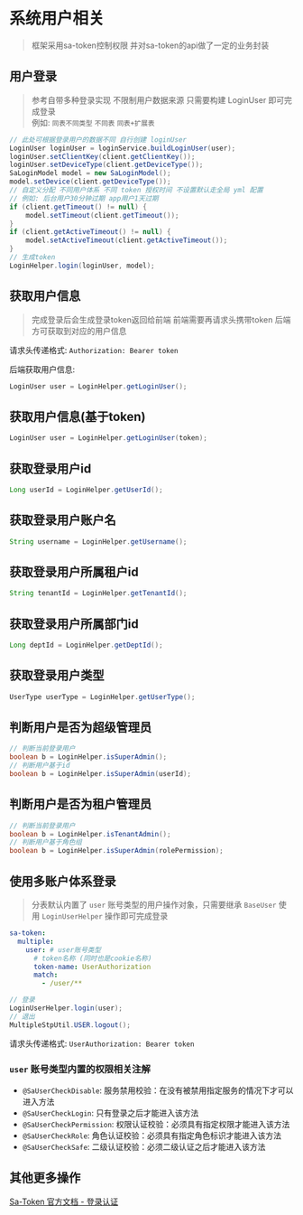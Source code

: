 # 系统用户相关

> 框架采用sa-token控制权限 并对sa-token的api做了一定的业务封装<br>

## 用户登录

> 参考自带多种登录实现 不限制用户数据来源 只需要构建 LoginUser 即可完成登录<br>
> 例如: `同表不同类型` `不同表` `同表+扩展表`<br>

```java
// 此处可根据登录用户的数据不同 自行创建 loginUser
LoginUser loginUser = loginService.buildLoginUser(user);
loginUser.setClientKey(client.getClientKey());
loginUser.setDeviceType(client.getDeviceType());
SaLoginModel model = new SaLoginModel();
model.setDevice(client.getDeviceType());
// 自定义分配 不同用户体系 不同 token 授权时间 不设置默认走全局 yml 配置
// 例如: 后台用户30分钟过期 app用户1天过期
if (client.getTimeout() != null) {
    model.setTimeout(client.getTimeout());
}
if (client.getActiveTimeout() != null) {
    model.setActiveTimeout(client.getActiveTimeout());
}
// 生成token
LoginHelper.login(loginUser, model);
```

## 获取用户信息

> 完成登录后会生成登录token返回给前端 前端需要再请求头携带token 后端方可获取到对应的用户信息

请求头传递格式: `Authorization: Bearer token`

后端获取用户信息: 
```java
LoginUser user = LoginHelper.getLoginUser();
```

## 获取用户信息(基于token)
```java
LoginUser user = LoginHelper.getLoginUser(token);
```

## 获取登录用户id
```java
Long userId = LoginHelper.getUserId();
```

## 获取登录用户账户名
```java
String username = LoginHelper.getUsername();
```

## 获取登录用户所属租户id
```java
String tenantId = LoginHelper.getTenantId();
```

## 获取登录用户所属部门id
```java
Long deptId = LoginHelper.getDeptId();
```

## 获取登录用户类型
```java
UserType userType = LoginHelper.getUserType();
```

## 判断用户是否为超级管理员

```java
// 判断当前登录用户
boolean b = LoginHelper.isSuperAdmin();
// 判断用户基于id
boolean b = LoginHelper.isSuperAdmin(userId);
```

## 判断用户是否为租户管理员

```java
// 判断当前登录用户
boolean b = LoginHelper.isTenantAdmin();
// 判断用户基于角色组
boolean b = LoginHelper.isSuperAdmin(rolePermission);
```

## 使用多账户体系登录
> 分表默认内置了 `user` 账号类型的用户操作对象，只需要继承 `BaseUser` 使用 `LoginUserHelper` 操作即可完成登录

```yaml
sa-token:
  multiple:
    user: # user账号类型
      # token名称 (同时也是cookie名称)
      token-name: UserAuthorization
      match:
        - /user/**
```

```java
// 登录
LoginUserHelper.login(user);
// 退出
MultipleStpUtil.USER.logout();
```

请求头传递格式: `UserAuthorization: Bearer token`

### `user` 账号类型内置的权限相关注解
- `@SaUserCheckDisable`: 服务禁用校验：在没有被禁用指定服务的情况下才可以进入方法
- `@SaUserCheckLogin`: 只有登录之后才能进入该方法
- `@SaUserCheckPermission`: 权限认证校验：必须具有指定权限才能进入该方法
- `@SaUserCheckRole`: 角色认证校验：必须具有指定角色标识才能进入该方法
- `@SaUserCheckSafe`: 二级认证校验：必须二级认证之后才能进入该方法

## 其他更多操作
[Sa-Token 官方文档 - 登录认证](https://sa-token.cc/doc.html#/use/login-auth)
